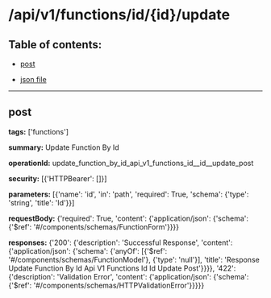 # /api/v1/functions/id/{id}/update

## Table of contents:
- [post](#post)

- [json file](./_api_v1_functions_id_{id}_update.json)

---
<a name="post"></a>
## post

**tags:** ['functions']

**summary:** Update Function By Id

**operationId:** update_function_by_id_api_v1_functions_id__id__update_post

**security:** [{'HTTPBearer': []}]

**parameters:** [{'name': 'id', 'in': 'path', 'required': True, 'schema': {'type': 'string', 'title': 'Id'}}]

**requestBody:** {'required': True, 'content': {'application/json': {'schema': {'$ref': '#/components/schemas/FunctionForm'}}}}

**responses:** {'200': {'description': 'Successful Response', 'content': {'application/json': {'schema': {'anyOf': [{'$ref': '#/components/schemas/FunctionModel'}, {'type': 'null'}], 'title': 'Response Update Function By Id Api V1 Functions Id  Id  Update Post'}}}}, '422': {'description': 'Validation Error', 'content': {'application/json': {'schema': {'$ref': '#/components/schemas/HTTPValidationError'}}}}}

